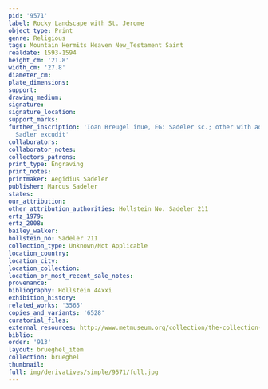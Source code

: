 ```yaml
---
pid: '9571'
label: Rocky Landscape with St. Jerome
object_type: Print
genre: Religious
tags: Mountain Hermits Heaven New_Testament Saint
realdate: 1593-1594
height_cm: '21.8'
width_cm: '27.8'
diameter_cm: 
plate_dimensions: 
support: 
drawing_medium: 
signature: 
signature_location: 
support_marks: 
further_inscription: 'Ioan Breugel inue, EG: Sadeler sc.; other with address: Marco
  Sadler excudit'
collaborators: 
collaborator_notes: 
collectors_patrons: 
print_type: Engraving
print_notes: 
printmaker: Aegidius Sadeler
publisher: Marcus Sadeler
states: 
our_attribution: 
other_attribution_authorities: Hollstein No. Sadeler 211
ertz_1979: 
ertz_2008: 
bailey_walker: 
hollstein_no: Sadeler 211
collection_type: Unknown/Not Applicable
location_country: 
location_city: 
location_collection: 
location_or_most_recent_sale_notes: 
provenance: 
bibliography: Hollstein 44xxi
exhibition_history: 
related_works: '3565'
copies_and_variants: '6528'
curatorial_files: 
external_resources: http://www.metmuseum.org/collection/the-collection-online/search/415849
biblio: 
order: '913'
layout: brueghel_item
collection: brueghel
thumbnail: 
full: img/derivatives/simple/9571/full.jpg
---
```

